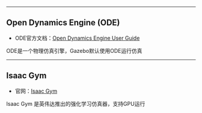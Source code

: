 
---
## Open Dynamics Engine (ODE)

+ ODE官方文档：[Open Dynamics Engine User Guide](https://www.ode.org/ode-latest-userguide.html#sec_7_3_5)

ODE是一个物理仿真引擎，Gazebo默认使用ODE运行仿真

---
## Isaac Gym 

+ 官网：[Isaac Gym](https://developer.nvidia.com/isaac-gym)

Isaac Gym 是英伟达推出的强化学习仿真器，支持GPU运行